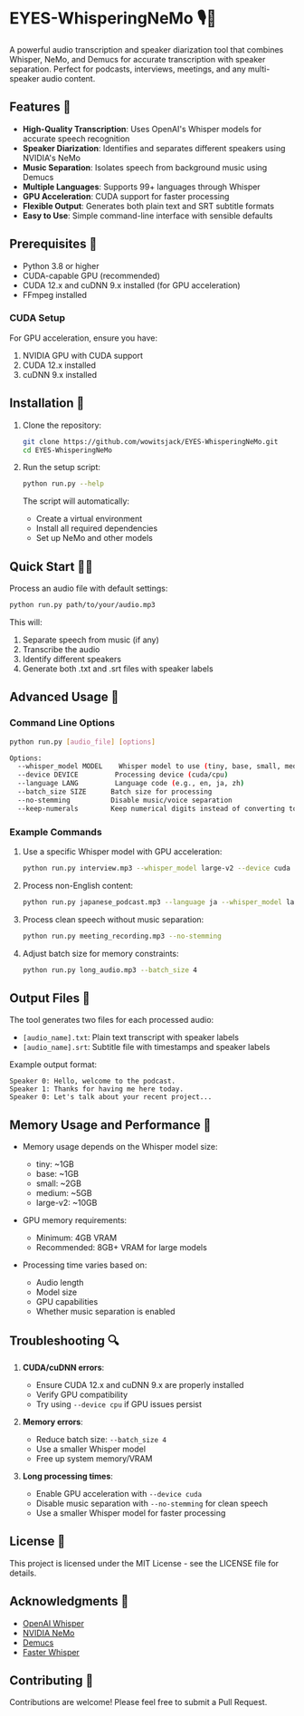 # EYES-WhisperingNeMo 🎙️👥

A powerful audio transcription and speaker diarization tool that combines Whisper, NeMo, and Demucs for accurate transcription with speaker separation. Perfect for podcasts, interviews, meetings, and any multi-speaker audio content.

## Features 🌟

- **High-Quality Transcription**: Uses OpenAI's Whisper models for accurate speech recognition
- **Speaker Diarization**: Identifies and separates different speakers using NVIDIA's NeMo
- **Music Separation**: Isolates speech from background music using Demucs
- **Multiple Languages**: Supports 99+ languages through Whisper
- **GPU Acceleration**: CUDA support for faster processing
- **Flexible Output**: Generates both plain text and SRT subtitle formats
- **Easy to Use**: Simple command-line interface with sensible defaults

## Prerequisites 🔧

- Python 3.8 or higher
- CUDA-capable GPU (recommended)
- CUDA 12.x and cuDNN 9.x installed (for GPU acceleration)
- FFmpeg installed

### CUDA Setup

For GPU acceleration, ensure you have:
1. NVIDIA GPU with CUDA support
2. CUDA 12.x installed
3. cuDNN 9.x installed

## Installation 🚀

1. Clone the repository:
   ```bash
   git clone https://github.com/wowitsjack/EYES-WhisperingNeMo.git
   cd EYES-WhisperingNeMo
   ```

2. Run the setup script:
   ```bash
   python run.py --help
   ```
   The script will automatically:
   - Create a virtual environment
   - Install all required dependencies
   - Set up NeMo and other models

## Quick Start 🏃‍♂️

Process an audio file with default settings:
```bash
python run.py path/to/your/audio.mp3
```

This will:
1. Separate speech from music (if any)
2. Transcribe the audio
3. Identify different speakers
4. Generate both .txt and .srt files with speaker labels

## Advanced Usage 🔄

### Command Line Options

```bash
python run.py [audio_file] [options]

Options:
  --whisper_model MODEL    Whisper model to use (tiny, base, small, medium, large-v2)
  --device DEVICE         Processing device (cuda/cpu)
  --language LANG         Language code (e.g., en, ja, zh)
  --batch_size SIZE      Batch size for processing
  --no-stemming          Disable music/voice separation
  --keep-numerals        Keep numerical digits instead of converting to words
```

### Example Commands

1. Use a specific Whisper model with GPU acceleration:
   ```bash
   python run.py interview.mp3 --whisper_model large-v2 --device cuda
   ```

2. Process non-English content:
   ```bash
   python run.py japanese_podcast.mp3 --language ja --whisper_model large-v2
   ```

3. Process clean speech without music separation:
   ```bash
   python run.py meeting_recording.mp3 --no-stemming
   ```

4. Adjust batch size for memory constraints:
   ```bash
   python run.py long_audio.mp3 --batch_size 4
   ```

## Output Files 📄

The tool generates two files for each processed audio:
- `[audio_name].txt`: Plain text transcript with speaker labels
- `[audio_name].srt`: Subtitle file with timestamps and speaker labels

Example output format:
```
Speaker 0: Hello, welcome to the podcast.
Speaker 1: Thanks for having me here today.
Speaker 0: Let's talk about your recent project...
```

## Memory Usage and Performance 🚦

- Memory usage depends on the Whisper model size:
  - tiny: ~1GB
  - base: ~1GB
  - small: ~2GB
  - medium: ~5GB
  - large-v2: ~10GB

- GPU memory requirements:
  - Minimum: 4GB VRAM
  - Recommended: 8GB+ VRAM for large models

- Processing time varies based on:
  - Audio length
  - Model size
  - GPU capabilities
  - Whether music separation is enabled

## Troubleshooting 🔍

1. **CUDA/cuDNN errors**:
   - Ensure CUDA 12.x and cuDNN 9.x are properly installed
   - Verify GPU compatibility
   - Try using `--device cpu` if GPU issues persist

2. **Memory errors**:
   - Reduce batch size: `--batch_size 4`
   - Use a smaller Whisper model
   - Free up system memory/VRAM

3. **Long processing times**:
   - Enable GPU acceleration with `--device cuda`
   - Disable music separation with `--no-stemming` for clean speech
   - Use a smaller Whisper model for faster processing

## License 📜

This project is licensed under the MIT License - see the LICENSE file for details.

## Acknowledgments 🙏

- [OpenAI Whisper](https://github.com/openai/whisper)
- [NVIDIA NeMo](https://github.com/NVIDIA/NeMo)
- [Demucs](https://github.com/facebookresearch/demucs)
- [Faster Whisper](https://github.com/guillaumekln/faster-whisper)

## Contributing 🤝

Contributions are welcome! Please feel free to submit a Pull Request. 
